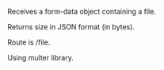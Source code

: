 Receives a form-data object containing a file.

Returns size in JSON format (in bytes).

Route is /file.

Using multer library.
